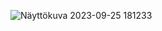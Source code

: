 
![Näyttökuva 2023-09-25 181233](https://github.com/TaruHamalainen/FullStackOpen/assets/82812247/97b11657-d9da-4217-a154-ecf050a9e880)
